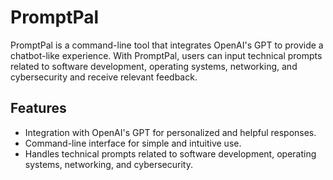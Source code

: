 # PromptPal

PromptPal is a command-line tool that integrates OpenAI's GPT to provide a chatbot-like experience. With PromptPal, users can input technical prompts related to software development, operating systems, networking, and cybersecurity and receive relevant feedback.

## Features 

- Integration with OpenAI's GPT for personalized and helpful responses.
- Command-line interface for simple and intuitive use.
- Handles technical prompts related to software development, operating systems, networking, and cybersecurity.
